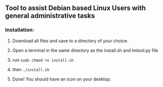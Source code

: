 ## Tool to assist Debian based Linux Users with general administrative tasks

### Installation: 

1. Download all files and save to a directory of your choice.

2. Open a terminal in the same directory as the install.sh and lmtool.py file

3. run ```sudo chmod +x install.sh```
4. then ```./install.sh```
5. Done! You should have an icon on your desktop.
